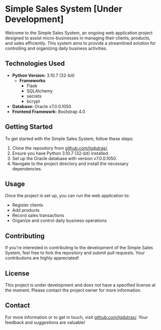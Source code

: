 # Simple Sales System [Under Development]

Welcome to the Simple Sales System, an ongoing web application project designed to assist micro-businesses in managing their clients, products, and sales efficiently. This system aims to provide a streamlined solution for controlling and organizing daily business activities.

## Technologies Used

- **Python Version:** 3.10.7 (32-bit)
  - **Frameworks**
    - Flask
    - SQLAlchemy
    - secrets
    - bcrypt
- **Database:** Oracle v7.0.0.1050
- **Frontend Framework:** Bootstrap 4.0

## Getting Started

To get started with the Simple Sales System, follow these steps:

1. Clone the repository from [github.com/lgdutras/](https://github.com/lgdutras/).
2. Ensure you have Python 3.10.7 (32-bit) installed.
3. Set up the Oracle database with version v7.0.0.1050.
4. Navigate to the project directory and install the necessary dependencies.

## Usage

Once the project is set up, you can run the web application to:

- Register clients
- Add products
- Record sales transactions
- Organize and control daily business operations

## Contributing

If you're interested in contributing to the development of the Simple Sales System, feel free to fork the repository and submit pull requests. Your contributions are highly appreciated!

## License

This project is under development and does not have a specified license at the moment. Please contact the project owner for more information.

## Contact

For more information or to get in touch, visit [github.com/lgdutras/](https://github.com/lgdutras/). Your feedback and suggestions are valuable!
